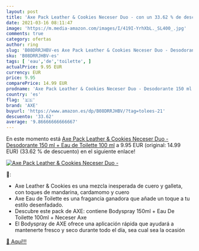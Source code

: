 ```yaml
---
layout: post
title: 'Axe Pack Leather & Cookies Neceser Duo - con un 33.62 % de descuento'
date: 2021-03-16 08:11:47
image: 'https://m.media-amazon.com/images/I/419I-YrhXbL._SL400_.jpg'
comments: true
category: ofertas
author: ring
slug: 'B08DRRJHBV-es Axe Pack Leather & Cookies Neceser Duo - Desodorante 150...'
sku: 'B08DRRJHBV-es'
tags: [ 'eau','de','toilette', ]
actualPrice: 9.95 EUR
currency: EUR
price: 9.95
comparePrice: 14.99 EUR
prodname: 'Axe Pack Leather & Cookies Neceser Duo - Desodorante 150 ml + Eau de Toilette 100 ml'
country: 'es'
flag: '🇪🇸'
brand: 'AXE'
buyurl: 'https://www.amazon.es/dp/B08DRRJHBV/?tag=tolees-21'
descuento: '33.62'
average: '9.86666666666667'
---
```


En este momento está [Axe Pack Leather & Cookies Neceser Duo - Desodorante 150 ml + Eau de Toilette 100 ml](https://www.amazon.es/dp/B08DRRJHBV/?tag=tolees-21) a 9.95 EUR (original: 14.99 EUR) (33.62 %  de descuento) en el siguiente enlace!

[![Axe Pack Leather & Cookies Neceser Duo -](https://m.media-amazon.com/images/I/419I-YrhXbL._SL400_.jpg)](https://www.amazon.es/dp/B08DRRJHBV/?tag=tolees-21)

🔎:

- Axe Leather & Cookies es una mezcla inesperada de cuero y galleta, con toques de mandarina, cardamomo y cuero
- Axe Eau de Toilette es una fragancia ganadora que añade un toque a tu estilo desenfadado.
- Descubre este pack de AXE: contiene Bodyspray 150ml + Eau De Toilette 100ml + Neceser Axe
- El Bodyspray de AXE ofrece una aplicación rápida que ayudará a mantenerte fresco y seco durante todo el día, sea cual sea la ocasión

[🛒 Aquí!!!](https://www.amazon.es/dp/B08DRRJHBV/?tag=tolees-21)

